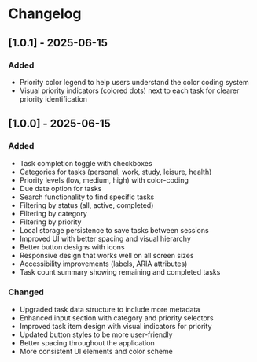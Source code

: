 # Changelog

## [1.0.1] - 2025-06-15

### Added
- Priority color legend to help users understand the color coding system
- Visual priority indicators (colored dots) next to each task for clearer priority identification

## [1.0.0] - 2025-06-15

### Added
- Task completion toggle with checkboxes
- Categories for tasks (personal, work, study, leisure, health)
- Priority levels (low, medium, high) with color-coding
- Due date option for tasks
- Search functionality to find specific tasks
- Filtering by status (all, active, completed)
- Filtering by category
- Filtering by priority
- Local storage persistence to save tasks between sessions
- Improved UI with better spacing and visual hierarchy
- Better button designs with icons
- Responsive design that works well on all screen sizes
- Accessibility improvements (labels, ARIA attributes)
- Task count summary showing remaining and completed tasks

### Changed
- Upgraded task data structure to include more metadata
- Enhanced input section with category and priority selectors
- Improved task item design with visual indicators for priority
- Updated button styles to be more user-friendly
- Better spacing throughout the application
- More consistent UI elements and color scheme

